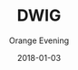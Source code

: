 ---
title: "DWIG"
subtitle: "Orange Evening"
customForwardUrl: "https://www.youtube.com/watch?v=0RXdd0pCJ9Q"
displayImg: "https://img.youtube.com/vi/0RXdd0pCJ9Q/0.jpg"
date: "2018-01-03"
newTab: true 
---